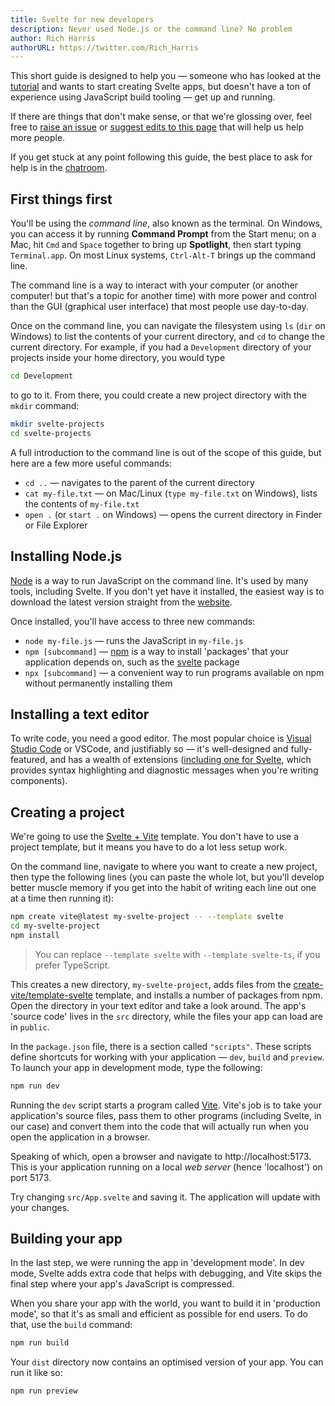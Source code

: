 ```yaml
---
title: Svelte for new developers
description: Never used Node.js or the command line? No problem
author: Rich Harris
authorURL: https://twitter.com/Rich_Harris
---
```


This short guide is designed to help you — someone who has looked at the [tutorial](/tutorial) and wants to start creating Svelte apps, but doesn't have a ton of experience using JavaScript build tooling — get up and running.

If there are things that don't make sense, or that we're glossing over, feel free to [raise an issue](https://github.com/sveltejs/svelte/issues) or [suggest edits to this page](https://github.com/sveltejs/svelte/blob/master/site/content/blog/2019-04-16-svelte-for-new-developers.md) that will help us help more people.

If you get stuck at any point following this guide, the best place to ask for help is in the [chatroom](https://svelte.dev/chat).


## First things first

You'll be using the *command line*, also known as the terminal. On Windows, you can access it by running **Command Prompt** from the Start menu; on a Mac, hit `Cmd` and `Space` together to bring up **Spotlight**, then start typing `Terminal.app`. On most Linux systems, `Ctrl-Alt-T` brings up the command line.

The command line is a way to interact with your computer (or another computer! but that's a topic for another time) with more power and control than the GUI (graphical user interface) that most people use day-to-day.

Once on the command line, you can navigate the filesystem using `ls` (`dir` on Windows) to list the contents of your current directory, and `cd` to change the current directory. For example, if you had a `Development` directory of your projects inside your home directory, you would type

```bash
cd Development
```

to go to it. From there, you could create a new project directory with the `mkdir` command:

```bash
mkdir svelte-projects
cd svelte-projects
```

A full introduction to the command line is out of the scope of this guide, but here are a few more useful commands:

* `cd ..` — navigates to the parent of the current directory
* `cat my-file.txt` — on Mac/Linux (`type my-file.txt` on Windows), lists the contents of `my-file.txt`
* `open .` (or `start .` on Windows) — opens the current directory in Finder or File Explorer


## Installing Node.js

[Node](https://nodejs.org/en/) is a way to run JavaScript on the command line. It's used by many tools, including Svelte. If you don't yet have it installed, the easiest way is to download the latest version straight from the [website](https://nodejs.org/en/).

Once installed, you'll have access to three new commands:

* `node my-file.js` — runs the JavaScript in `my-file.js`
* `npm [subcommand]` — [npm](https://www.npmjs.com/) is a way to install 'packages' that your application depends on, such as the [svelte](https://www.npmjs.com/package/svelte) package
* `npx [subcommand]` — a convenient way to run programs available on npm without permanently installing them


## Installing a text editor

To write code, you need a good editor. The most popular choice is [Visual Studio Code](https://code.visualstudio.com/) or VSCode, and justifiably so — it's well-designed and fully-featured, and has a wealth of extensions ([including one for Svelte](https://marketplace.visualstudio.com/items?itemName=svelte.svelte-vscode), which provides syntax highlighting and diagnostic messages when you're writing components).


## Creating a project

We're going to use the [Svelte + Vite](https://github.com/vitejs/vite/tree/main/packages/create-vite/template-svelte) template. You don't have to use a project template, but it means you have to do a lot less setup work.

On the command line, navigate to where you want to create a new project, then type the following lines (you can paste the whole lot, but you'll develop better muscle memory if you get into the habit of writing each line out one at a time then running it):

```bash
npm create vite@latest my-svelte-project -- --template svelte
cd my-svelte-project
npm install
```

> You can replace `--template svelte` with `--template svelte-ts`, if you prefer TypeScript.

This creates a new directory, `my-svelte-project`, adds files from the [create-vite/template-svelte](https://github.com/vitejs/vite/tree/main/packages/create-vite/template-svelte) template, and installs a number of packages from npm. Open the directory in your text editor and take a look around. The app's 'source code' lives in the `src` directory, while the files your app can load are in `public`.

In the `package.json` file, there is a section called `"scripts"`. These scripts define shortcuts for working with your application — `dev`, `build` and `preview`. To launch your app in development mode, type the following:

```bash
npm run dev
```

Running the `dev` script starts a program called [Vite](https://vitejs.dev/). Vite's job is to take your application's source files, pass them to other programs (including Svelte, in our case) and convert them into the code that will actually run when you open the application in a browser.

Speaking of which, open a browser and navigate to http://localhost:5173. This is your application running on a local *web server* (hence 'localhost') on port 5173.

Try changing `src/App.svelte` and saving it. The application will update with your changes.


## Building your app

In the last step, we were running the app in 'development mode'. In dev mode, Svelte adds extra code that helps with debugging, and Vite skips the final step where your app's JavaScript is compressed.

When you share your app with the world, you want to build it in 'production mode', so that it's as small and efficient as possible for end users. To do that, use the `build` command:

```bash
npm run build
```

Your `dist` directory now contains an optimised version of your app. You can run it like so:

```bash
npm run preview
```
